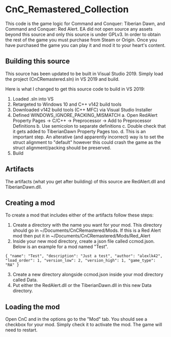 # CnC_Remastered_Collection

This code is the game logic for Command and Conquer: Tiberian Dawn, and Command and Conquer: Red Alert. EA did not open source any assets beyond this source and only this source is under GPLv3. In order to obtain the rest of the game you must purchase from Steam or Origin. Once you have purchased the game you can play it and mod it to your heart's content.

## Building this source

This source has been updated to be built in Visual Studio 2019. Simply load the project (CnCRemastered.sln) in VS 2019 and build.

Here is what I changed to get this source code to build in VS 2019:
1. Loaded .sln into VS
2. Retargeted to Windows 10 and C++ v142 build tools
3. Downloaded v142 build tools (C++ MFC) via Visual Studio Installer
4. Defined WINDOWS_IGNORE_PACKING_MISMATCH
  a. Open RedAlert Property Pages -> C/C++ -> Preprocessor -> Add to Preprocessor Definitions
  b. Use semicolon to separate definitions
  c. Double check that it gets added to TiberianDawn Property Pages too.
  d. This is an important step. An alterative (and apparently incorrect) way is to set the struct alignment to "default" however this could crash the game as the struct alignment/packing should be preserved.
5. Build

## Artifacts

The artifacts (what you get after building) of this source are RedAlert.dll and TiberianDawn.dll.

## Creating a mod

To create a mod that includes either of the artifacts follow these steps:

1. Create a directory with the name you want for your mod. This directory should go in ~/Documents/CnCRemastered/Mods. If this is a Red Alert mod then put it in  ~/Documents/CnCRemastered/Mods/Red_Alert
2. Inside your new mod directory, create a json file called ccmod.json. Below is an example for a mod named "Test".

`
{
  "name": "Test",
  "description": "Just a test",
  "author": "alexlk42",
  "load_order": 1,
  "version_low": 2,
  "version_high": 1,
  "game_type": "RA"
}
`

3. Create a new directory alongside ccmod.json inside your mod directory called Data.
4. Put either the RedAlert.dll or the TiberianDawn.dll in this new Data directory.

## Loading the mod

Open CnC and in the options go to the "Mod" tab. You should see a checkbox for your mod. Simply check it to activate the mod. The game will need to restart.
